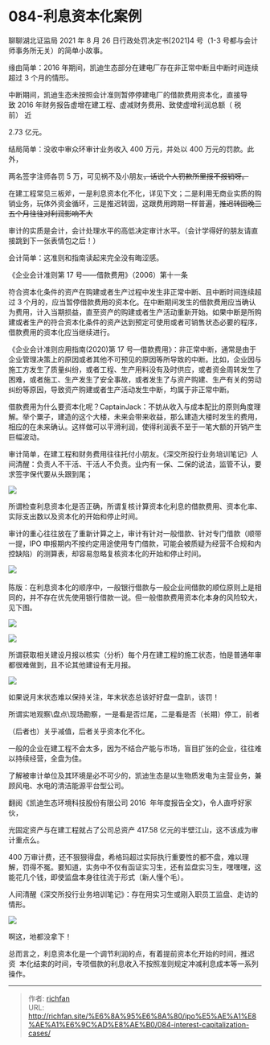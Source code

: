 # 084-利息资本化案例

聊聊湖北证监局 2021 年 8 月 26 日行政处罚决定书[2021]4 号（1-3 号都与会计师事务所无关）的简单小故事。

缘由简单：2016 年期间，凯迪生态部分在建电厂存在非正常中断且中断时间连续超过 3 个月的情形。

中断期间，凯迪生态未按照会计准则暂停停建电厂的借款费用资本化，直接导致 2016 年财务报告虚增在建工程、虚减财务费用、致使虚增利润总额（ 税前） 近

2.73 亿元。

结局简单：没收中审众环审计业务收入 400 万元，并处以 400 万元的罚款。此外，

两名签字注师各罚 5 万，可见祸不及小朋友~~，话说个人罚款所里报不报销呀。~~

在建工程常见三板斧，一是利息资本化不化，详见下文；二是利用无商业实质的购销业务，玩体外资金循环，三是推迟转固，这跟费用跨期一样普遍，~~推迟转固晚三五个月往往对利润影响不大~~

审计的实质是会计，会计处理水平的高低决定审计水平。（会计学得好的朋友请直接跳到下一张表情包之后！）

会计简单：这准则和指南读起来完全没有晦涩感。

《企业会计准则第 17 号——借款费用》（2006）第十一条

符合资本化条件的资产在购建或者生产过程中发生非正常中断、且中断时间连续超过 3 个月的，应当暂停借款费用的资本化。在中断期间发生的借款费用应当确认为费用，计入当期损益，直至资产的购建或者生产活动重新开始。如果中断是所购建或者生产的符合资本化条件的资产达到预定可使用或者可销售状态必要的程序，借款费用的资本化应当继续进行。

《企业会计准则应用指南(2020)第 17 号—借款费用》：非正常中断，通常是由于企业管理决策上的原因或者其他不可预见的原因等所导致的中断。比如，企业因与施工方发生了质量纠纷，或者工程、生产用料没有及时供应，或者资金周转发生了困难，或者施工、生产发生了安全事故，或者发生了与资产购建、生产有关的劳动纠纷等原因，导致资产购建或者生产活动发生中断，均属于非正常中断。

借款费用为什么要资本化呢？CaptainJack：不妨从收入与成本配比的原则角度理解。举个粟子，建造的这个大楼，未来会带来收益，那么建造大楼时发生的费用，相应的在未来确认。这样做可以平滑利润，使得利润表不至于一笔大额的开销产生巨幅波动。

审计简单，在建工程和财务费用往往托付小朋友。《深交所投行业务培训笔记》人间清醒：负责人不干活、干活人不负责。业内有一保、二保的说法，监管不认，要求签字保代要从头跟到尾；

![](https://img.richfan.site/ibank/IPO审计札记/084-利息资本化案例_1.webp)

所谓检查利息资本化是否正确，所谓复核计算资本化利息的借款费用、资本化率、实际支出数以及资本化的开始和停止时间。

审计的重心往往放在了重新计算之上，审计有针对一般借款、针对专门借款（顺带一提，IPO 申报期内不按约定用途使用专门借款，可能会被质疑为经营不合规和内控缺陷）的测算表，却容易忽略复核资本化的开始和停止时间。

![](https://img.richfan.site/ibank/IPO审计札记/084-利息资本化案例_2.webp) 

陈版：在利息资本化的顺序中，一般银行借款与一般企业间借款的顺位原则上是相同的，并不存在优先使用银行借款一说。但一般借款费用资本化本身的风险较大，见下图。

![](https://img.richfan.site/ibank/IPO审计札记/084-利息资本化案例_3.webp)

![](https://img.richfan.site/ibank/IPO审计札记/084-利息资本化案例_4.webp)

所谓获取相关建设月报以核实（分析）每个月在建工程的施工状态，怕是普通年审都很难做到，且不论其他建设有无月报。

![](https://img.richfan.site/ibank/IPO审计札记/084-利息资本化案例_5.webp)

如果说月末状态难以保持关注，年末状态总该好好盘一盘趴，该罚！

所谓实地观察\盘点\现场勘察，一是看是否烂尾，二是看是否（长期）停工，前者

（后者也）关乎减值，后者关乎资本化不化。

一般的企业在建工程不会太多，因为不结合产能与市场，盲目扩张的企业，往往难以持续经营，全盘为佳。

了解被审计单位及其环境是必不可少的，凯迪生态是以生物质发电为主营业务，兼顾风电、水电的清洁能源平台型公司。

翻阅《凯迪生态环境科技股份有限公司 2016  年年度报告全文》，令人直呼好家伙，

光固定资产与在建工程就占了公司总资产 417.58 亿元的半壁江山，这不该成为审计重点么。

400 万审计费，还不狠狠得盘，希格玛超过实际执行重要性的都不盘，难以理解，罚得不冤。要知道，实务中不仅有函证实习生，还有监盘实习生，嘿嘿嘿，这能花几个钱，即使监盘本身往往流于形式（新人懂个毛）。

人间清醒《深交所投行业务培训笔记》：存在用实习生或刚入职员工监盘、走访的情形。

![](https://img.richfan.site/ibank/IPO审计札记/084-利息资本化案例_6.webp)

啊这，地都没拿下！

总而言之，利息资本化是一个调节利润的点，有着提前资本化开始的时间，推迟资  本化结束的时间，专项借款的利息收入不按照准则规定冲减利息成本等一系列操作。

---

> 作者: [richfan](https://richfan.site/)  
> URL: http://richfan.site/%E6%8A%95%E6%8A%80/ipo%E5%AE%A1%E8%AE%A1%E6%9C%AD%E8%AE%B0/084-interest-capitalization-cases/  

